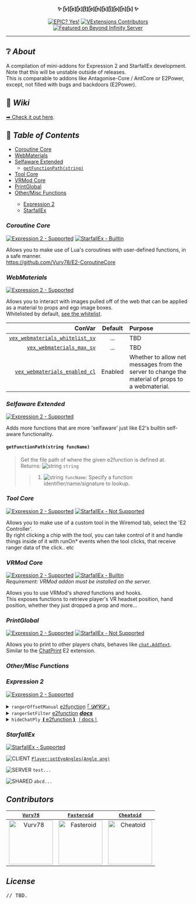 <!--<p align="center"><img src="https://raw.githubusercontent.com/IridiumIO/SteamAPNG/master/Media/Banner.svg" height="250"></p>-->
<p align="center">
  <b>&#x2728; [̲̅v][̲̅e][̲̅x][̲̅t][̲̅e][̲̅n][̲̅s][̲̅i][̲̅o][̲̅n][̲̅s] &#x2728;</b>
  <br>
  <br>
  <a href="https://github.com/Vurv78/VExtensions/pulse"><img src="https://img.shields.io/badge/epic%3F-yes-blue?style=for-the-badge&labelColor=303030" alt="EPIC? Yes!"></a>
  <a href="https://github.com/Vurv78/VExtensions/graphs/contributors"><img src="https://img.shields.io/github/contributors/Vurv78/VExtensions?label=AWESOME%20CONTRIBUTORS&logo=github&logoColor=white&style=for-the-badge&labelColor=303030" alt="VExtensions Contributors"></a>
  <a href="https://gmod-servers.com/server/153061/"><img src="https://img.shields.io/badge/Featured%20Server-Beyond%20Infinity-red?style=for-the-badge&labelColor=303030&color=blue" alt="Featured on Beyond Infinity Server"></a>
</p>

-----

## ❔ ***About***
A compilation of mini-addons for Expression 2 and StarfallEx development.  
Note that this will be unstable outside of releases.  
This is comparable to addons like Antagonise-Core / AntCore or E2Power, except, not filled with bugs and backdoors (E2Power).

## 📕 ***Wiki***
[➡ Check it out here](https://github.com/Vurv78/VExtensions/wiki).

## 💠 ***Table of Contents***
<p align="right">
<ul>
  <li><a href="#coroutine-core">Coroutine Core</a></li>
  <li><a href="#webmaterials">WebMaterials</a></li>
  <li><a href="#selfaware-extended">Selfaware Extended</a>
  <ul>
    <li><a href="#getfunctionpathstring-funcname"><code>getFunctionPath(string)</code></a></li>
  </ul>
  </li>
  <li><a href="#tool-core">Tool Core</a></li>
  <li><a href="#vrmod-core">VRMod Core</a></li>
  <li><a href="#printglobal">PrintGlobal</a></li>
  <li><a href="#othermisc-functions">Other/Misc Functions</a></li>
  <ul>
    <li><a href="#expression-2">Expression 2</a></li>
    <li><a href="#starfallex">StarfallEx</a></li>
  </ul>
  </ul>
</p>

### ***Coroutine Core***
[![][E2-yes]](https://github.com/Vurv78/VExtensions/blob/master/lua/entities/gmod_wire_expression2/core/custom/sv_coroutines.lua) [![][SF-builtin]](#coroutine-core)

Allows you to make use of Lua's coroutines with user-defined functions, in a safe manner.  
https://github.com/Vurv78/E2-CoroutineCore

### ***WebMaterials***
[![][E2-yes]](https://github.com/Vurv78/VExtensions/blob/master/lua/entities/gmod_wire_expression2/core/custom/sv_webmaterials.lua)

Allows you to interact with images pulled off of the web that can be applied as a material to props and egp image boxes.  
Whitelisted by default, [see the whitelist](https://github.com/Vurv78/VExtensions/search?q=%22local+URLMatches%22+filename%3Asv_webmaterials.lua).

| ConVar | Default | Purpose |
|-------:|:-------:|:--------|
| [`vex_webmaterials_whitelist_sv`](https://github.com/Vurv78/VExtensions/search?q=%22CreateConVar+vex_webmaterials_whitelist_sv%22) | ... | TBD |
| [`vex_webmaterials_max_sv`](https://github.com/Vurv78/VExtensions/search?q=%22CreateConVar+vex_webmaterials_max_sv%22) | ... | TBD |
| [`vex_webmaterials_enabled_cl`](https://github.com/Vurv78/VExtensions/search?q=%22CreateConVar+vex_webmaterials_enabled_cl%22) | Enabled | Whether to allow net messages from the server to change the material of props to a webmaterial. |

### ***Selfaware Extended***
[![][E2-yes]](https://github.com/Vurv78/VExtensions/blob/master/lua/entities/gmod_wire_expression2/core/custom/sv_selfaware2.lua)

Adds more functions that are more 'selfaware' just like E2's builtin self-aware functionality.

#### `getFunctionPath(string funcName)`
> Get the file path of where the given e2function is defined at.  
> Returns: ![][string] `string`  
> > 1. ![][string] `funcName`: Specify a function identifier/name/signature to lookup.

### ***Tool Core***
[![][E2-yes]](https://github.com/Vurv78/VExtensions/blob/master/lua/entities/gmod_wire_expression2/core/custom/sv_e2controller.lua) [![][SF-no]](#tool-core)

Allows you to make use of a custom tool in the Wiremod tab, select the 'E2 Controller'.  
By right clicking a chip with the tool, you can take control of it and handle things inside of it with runOn* events when the tool clicks, that receive ranger data of the click.. etc

### ***VRMod Core***
[![][E2-yes]](https://github.com/Vurv78/VExtensions/blob/master/lua/entities/gmod_wire_expression2/core/custom/sv_vrmod.lua) [![][SF-builtin]](#vrmod-core)  
_Requirement: VRMod addon must be installed on the server._

Allows you to use VRMod's *shared* functions and hooks.  
This exposes functions to retrieve player's VR headset position, hand position, whether they just dropped a prop and more...

### ***PrintGlobal***
[![][E2-yes]](https://github.com/Vurv78/VExtensions/blob/master/lua/entities/gmod_wire_expression2/core/custom/sv_printglobal.lua) [![][SF-no]](#printglobal)

Allows you to print to other players chats, behaves like [`chat.AddText`](https://wiki.facepunch.com/gmod/chat.AddText).  
Similar to the [ChatPrint](https://github.com/MattJeanes/ChatPrint) E2 extension.

### ***Other/Misc Functions***
### ***Expression 2***
[![][E2-yes]](https://github.com/Vurv78/VExtensions/blob/master/lua/entities/gmod_wire_expression2/core/custom/sv_vex_main.lua)

<details>
<summary><code>rangerOffsetManual</code> <a href="https://github.com/Vurv78/VExtensions/search?q=%22e2function+ranger+rangerOffsetManual%22+filename%3Asv_vex_main.lua&type=Code">e̲2̲f̲u̲n̲c̲t̲i̲o̲n̲<a/> <a href="https://github.com/Vurv78/VExtensions/search?q=%22desc+rangerOffsetManual+vvr%22+filename%3Acl_vexdocs.lua&type=Code">｢	𝓓𝓞𝓒𝓢 ｣</a></summary>
<p>

#### `rangerOffsetManual(vector startPos, vector endPos, array filter)`
  > Does a line trace from start position to the end position, with option to filter entities.  
  > Returns: ![][ranger] `ranger`  
  >> 1. ![][vector] `vector startPos`: The start position of the line trace.  
  >> 2. ![][vector] `vector endPos`: The end position of the line trace.  
  >> 3. ![][array] `array filter`: An array of entities to be filtered from line tracing.  
  > - [Example code is available here](https://gist.github.com/Cheatoid/2e3dd9802fb0153dac46f09f2dc7a0b2).

</p>
</details>

<details>
<summary><code>rangerSetFilter</code> <a href="https://github.com/Vurv78/VExtensions/search?q=%22e2function+number+rangerSetFilter%22+filename%3Asv_vex_main.lua&type=Code">e2function<a/> <a href="https://github.com/Vurv78/VExtensions/search?q=%22desc+rangerSetFilter+r%22+filename%3Acl_vexdocs.lua&type=Code">𝙙𝙤𝙘𝙨</a></summary>
<p>

![][number] = `rangerSetFilter(`![][array]`filter)`
> Sets the filter of your E2 rangers.

</p>
</details>

<details>
<summary><code>hideChatPly</code> <a href="https://github.com/Vurv78/VExtensions/search?q=%22e2function+void+hideChatPly%22+filename%3Asv_vex_main.lua&type=Code">❪e2function❫<a/> <a href="https://github.com/Vurv78/VExtensions/search?q=%22desc+hideChatPly+en%22+filename%3Acl_vexdocs.lua&type=Code">❲docs❳</a></summary>
<p>

`hideChatPly(`![][entity]`ply,`![][number]`yes)`
> Hides the chat of a player selected (by default enabled, but warns you when it is hidden and you can disable it with `canhidechatply_cl` ConVar

</p>
</details>

### ***StarfallEx***
[![][SF-yes]](https://github.com/Vurv78/VExtensions/blob/master/lua/starfall/libs_sh/playerex_sh.lua)

![][CLIENT] [`Player:setEyeAngles(Angle ang)`](https://github.com/Vurv78/VExtensions/search?q=%22player_methods+setEyeAngles%22+filename%3Aplayerex_sh.lua)

![][SERVER] `test...`

![][SHARED] `abcd...`

## ***Contributors***
| [<kbd>Vurv78</kbd>](https://github.com/Vurv78) | [<kbd>Fasteroid</kbd>](https://github.com/Fasteroid) | [<kbd>Cheatoid</kbd>](https://github.com/Cheatoid) |
| :-: | :-: | :-: |
| <a href="https://github.com/Vurv78/VExtensions/commits?author=Vurv78"><img src="https://avatars0.githubusercontent.com/u/56230599?s=120&v=4" width="120" alt="Vurv78"></a> | <a href="https://github.com/Vurv78/VExtensions/commits?author=Fasteroid"><img src="https://avatars0.githubusercontent.com/u/29342750?s=120&v=4" width="120" alt="Fasteroid"></a> | <a href="https://github.com/Vurv78/VExtensions/commits?author=Cheatoid"><img src="https://avatars0.githubusercontent.com/u/13347909?s=120&v=4" width="120" alt="Cheatoid"></a> |

## ***License***
<kbd>// TBD.</kbd>


[EPIC]: https://img.shields.io/badge/epic%3F-yes-blue?style=for-the-badge&labelColor=303030 "EPIC? Yes!"
[Contributors]: https://img.shields.io/github/contributors/Vurv78/VExtensions?label=AWESOME%20CONTRIBUTORS&logo=github&logoColor=white&style=for-the-badge&labelColor=303030 "VExtensions Contributors"
[GModServer]: https://img.shields.io/badge/Featured%20Server-Beyond%20Infinity-red?style=for-the-badge&labelColor=303030&color=blue "Featured on Beyond Infinity Server"
[array]: https://raw.githubusercontent.com/wiki/wiremod/wire/Type-Array.png "array"
[number]: https://raw.githubusercontent.com/wiki/wiremod/wire/Type-Number.png "number"
[string]: https://raw.githubusercontent.com/wiki/wiremod/wire/Type-String.png "string"
[ranger]: https://raw.githubusercontent.com/wiki/wiremod/wire/Type-RangerData.png "ranger"
[vector]: https://raw.githubusercontent.com/wiki/wiremod/wire/Type-Vector.png "vector"
[entity]: https://raw.githubusercontent.com/wiki/wiremod/wire/Type-Entity.png "entity"
[E2-yes]: https://img.shields.io/badge/Expression%202-yes-green?style=flat-square&labelColor=303030&color=128023 "Expression 2 - Supported"
[E2-no]: https://img.shields.io/badge/Expression%202-no-red?style=flat-square&labelColor=303030&color=9a1616 "Expression 2 - Not Supported"
[SF-builtin]: https://img.shields.io/badge/StarfallEx-builtin-green?style=flat-square&labelColor=1b6eae&color=78aa1c "StarfallEx - Builtin"
[SF-yes]: https://img.shields.io/badge/StarfallEx-yes-green?style=flat-square&labelColor=1b6eae&color=78aa1c "StarfallEx - Supported"
[SF-no]: https://img.shields.io/badge/StarfallEx-no-red?style=flat-square&labelColor=1b6eae&color=da5a53 "StarfallEx - Not Supported"
[CLIENT]: https://img.shields.io/badge/-CLIENT-dea909?style=flat-square "CLIENT"
[SERVER]: https://img.shields.io/badge/-SERVER-03a9f4?style=flat-square "SERVER"
[SHARED]: https://img.shields.io/badge/-SHARED-71a97f?style=flat-square "SHARED"
